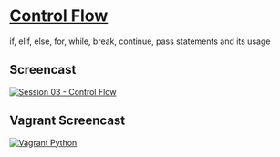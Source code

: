 # [Control Flow](https://docs.python.org/3/tutorial/controlflow.html)

if, elif, else, for, while, break, continue, pass statements and its usage

## Screencast
[![Session 03 - Control Flow](https://img.youtube.com/vi/B8zTaWrKxS0/0.jpg)](https://www.youtube.com/watch?v=B8zTaWrKxS0)

## Vagrant Screencast
[![Vagrant Python](https://img.youtube.com/vi/YRDH6qE4gO0/0.jpg)](https://www.youtube.com/watch?v=YRDH6qE4gO0)

